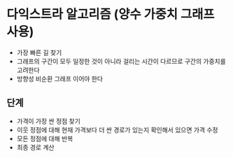 # 다익스트라 알고리즘 (양수 가중치 그래프 사용)
- 가장 빠른 길 찾기
- 그래프의 구간이 모두 일정한 것이 아니라 걸리는 시간이 다르므로 구간의 가중치를 고려한다
- 방향성 비순환 그래프 이어야 한다

## 단계
- 가격이 가장 싼 정점 찾기
- 이웃 정점에 대해 현재 가격보다 더 싼 경로가 있는지 확인해서 있으면 가격 수정
- 모든 정점에 대해 반복
- 최종 경로 계산